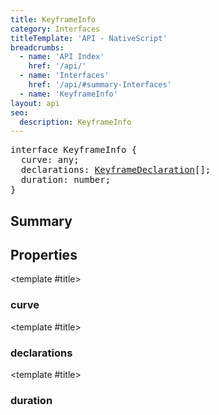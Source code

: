 ```yaml
---
title: KeyframeInfo
category: Interfaces
titleTemplate: 'API - NativeScript'
breadcrumbs: 
  - name: 'API Index'
    href: '/api/'
  - name: 'Interfaces'
    href: '/api/#summary-Interfaces'
  - name: 'KeyframeInfo'
layout: api
seo:
  description: KeyframeInfo
---
```


<!-- This page is auto generated, do not edit manually. -->
<!-- Run "yarn generate:api-docs" to regenerate -->

<script setup lang="ts">
  import { provide } from "vue";
  import API_DATA from "./KeyframeInfo.data.json";
  
  provide('API_DATA', API_DATA);
</script>

<APIRefHierarchy v-once />

<pre class="not-prose [&_a]:text-blue-400 [&_a]:no-underline">interface KeyframeInfo {
  curve: any;
  declarations: <a href="/api/interface/KeyframeDeclaration">KeyframeDeclaration</a>[];
  duration: number;
}</pre>

## <Heading ignore>Summary</Heading>

<APIRefSummary v-once />

## Properties

<div class="isOptional">

<APIRef for="7472" v-once>

<template #title>

### curve

</template>

</APIRef>

</div>

<div class="">

<APIRef for="7471" v-once>

<template #title>

### declarations

</template>

</APIRef>

</div>

<div class="">

<APIRef for="7470" v-once>

<template #title>

### duration

</template>

</APIRef>

</div>
